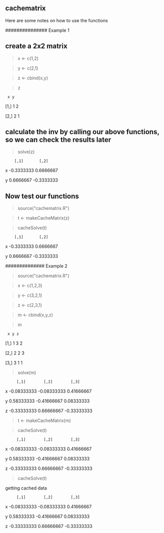 ## cachematrix

Here are some notes on how to use the functions


############### Example 1 
##   create a 2x2 matrix
> x <- c(1,2)

> y <- c(2,1)

> z <- cbind(x,y)

> z

     x y

[1,] 1 2

[2,] 2 1


## calculate the inv by calling our above functions, so we can check the results later

> solve(z)

        [,1]       [,2]
        
x -0.3333333  0.6666667

y  0.6666667 -0.3333333




##  Now test our functions
> source("cachematrix.R")

> t <- makeCacheMatrix(z)

> cacheSolve(t)

        [,1]       [,2]
        
x -0.3333333  0.6666667

y  0.6666667 -0.3333333



##############  Example 2
> source("cachematrix.R")

> x <- c(1,2,3)

> y <- c(3,2,1)

> z <- c(2,3,1)

> m <- cbind(x,y,z)

> m

     x y z
     
[1,] 1 3 2

[2,] 2 2 3

[3,] 3 1 1



> solve(m)

         [,1]        [,2]        [,3]
         
x -0.08333333 -0.08333333  0.41666667

y  0.58333333 -0.41666667  0.08333333

z -0.33333333  0.66666667 -0.33333333


> 
> 
> t <- makeCacheMatrix(m)


> cacheSolve(t)

         [,1]        [,2]        [,3]
         
x -0.08333333 -0.08333333  0.41666667

y  0.58333333 -0.41666667  0.08333333

z -0.33333333  0.66666667 -0.33333333




> cacheSolve(t)

getting cached data

         [,1]        [,2]        [,3]
         
x -0.08333333 -0.08333333  0.41666667

y  0.58333333 -0.41666667  0.08333333

z -0.33333333  0.66666667 -0.33333333
